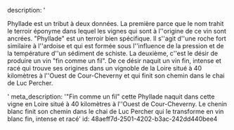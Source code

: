 description: '<p>Phyllade est un tribut à deux données. La première parce que le nom trahit le terroir éponyme dans lequel les vignes qui sont à l''origine de ce vin sont ancrées. "Phyllade" est un terroir bien spécifique. Il s''agit d''une roche fort similaire à l''ardoise et qui est formée sous l''influence de la pression et de la température d''un sédiment de schiste. La deuxième, c''est le désir de produire un vin "fin comme un fil". De ce désir naquit un vin fin, intense et racé qui trouve ses origines dans un vignoble de la Loire situé à 40 kilomètres à l''Ouest de Cour-Cheverny et qui finit son chemin dans le chai de Luc Percher.</p>'
meta_description: '"Fin comme un fil" cette Phyllade naquit dans cette vigne en Loire situé à 40 kilomètres à l''Ouest de Cour-Cheverny. Le chenin blanc finit son chemin dans le chai de Luc Percher qui le transforme en vin blanc fin, intense et racé'
id: 48aeff7d-2501-4202-b3ac-242dd440bee4
